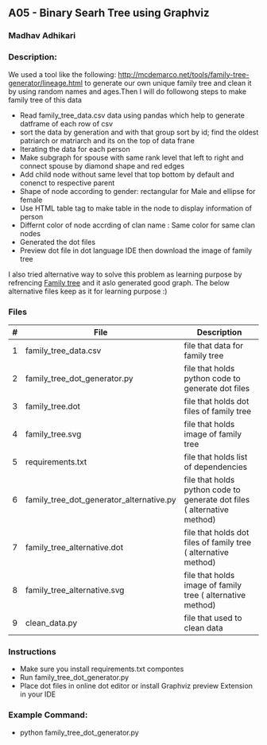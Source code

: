 
## A05 - Binary Searh Tree using Graphviz
### Madhav Adhikari
### Description:
We used a tool like the following: http://mcdemarco.net/tools/family-tree-generator/lineage.html to generate our own unique family tree and clean it by using random names and ages.Then I  will do followong steps to make family tree of this data

- Read family_tree_data.csv  data using pandas which help to generate datframe of each row of csv
- sort the data by generation and with that group sort by id; find the oldest patriarch or matriarch  and its on the top of data  frane
- Iterating  the data for each person 
- Make subgraph for spouse with same rank level that left to right  and connect spouse by diamond shape and red edges
- Add child node without same level that top bottom by default and conenct to respective parent 
- Shape of node according to gender: rectangular for Male and ellipse for female 
- Use HTML table tag to make table in the node to display information of person
- Differnt color of node accrding of clan name : Same color for same clan nodes
- Generated the dot files 
- Preview dot file in dot language IDE then download the image of family tree 

 
 I also tried alternative way to solve this problem as learning purpose by refrencing [Family tree](https://medium.com/@ahsenparwez/building-a-family-tree-with-python-and-graphviz-e4afb8367316) and it aslo generated good graph. The below alternative files keep as it for learning purpose :) 
 

### Files

|   #   | File            | Description                                        |
| :---: | --------------- | -------------------------------------------------- |
|   1   | family_tree_data.csv       | file that data for family tree   |
|   2  | family_tree_dot_generator.py      | file that holds python code to generate dot files    |
|   3  | family_tree.dot      | file that holds dot files of family tree    |
|   4   | family_tree.svg      | file that holds image of family tree    |
|   5   | requirements.txt      | file that holds  list of dependencies    |
|   6  | family_tree_dot_generator_alternative.py      | file that holds python code to generate dot files (  alternative method)    |
|   7  | family_tree_alternative.dot      | file that holds dot files of family tree  (  alternative method)  |
|   8   | family_tree_alternative.svg      | file that holds image of family tree  (  alternative method)  |
|   9  |  clean_data.py     | file that used to clean data  |




### Instructions

- Make sure you install requirements.txt compontes
- Run family_tree_dot_generator.py
- Place dot files in online dot editor or install Graphviz preview Extension in your IDE


### Example Command:
- python family_tree_dot_generator.py

